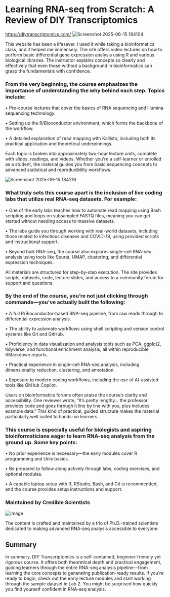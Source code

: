 # Learning RNA-seq from Scratch: A Review of DIY Transcriptomics
https://diytranscriptomics.com/
![Screenshot 2025-06-15 184104](https://github.com/user-attachments/assets/1302c258-40d3-407d-bfb2-016c4444e961)

This website has been a lifesaver. I used it while taking a bioinformatics class, and it helped me immensely. The site offers video lectures on how to perform basic differential gene expression analysis using R and various biological libraries. The instructor explains concepts so clearly and effectively that even those without a background in bioinformatics can grasp the fundamentals with confidence.

### From the very beginning, the course emphasizes the importance of understanding the why behind each step. Topics include:

•	Pre-course lectures that cover the basics of RNA sequencing and Illumina sequencing technology.

•	Setting up the R/Bioconductor environment, which forms the backbone of the workflow.

•	A detailed explanation of read mapping with Kallisto, including both its practical application and theoretical underpinnings.

Each topic is broken into approximately two-hour lecture units, complete with slides, readings, and videos. Whether you're a self-learner or enrolled as a student, the material guides you from basic sequencing concepts to advanced statistical and reproducibility workflows.

![Screenshot 2025-06-15 184216](https://github.com/user-attachments/assets/c0b6d5ca-a94f-44ab-a3de-463bf1706528)

### What truly sets this course apart is the inclusion of live coding labs that utilize real RNA-seq datasets. For example:

•	One of the early labs teaches how to automate read mapping using Bash scripting and loops on subsampled FASTQ files, meaning you can get started without needing access to massive datasets.

•	The labs guide you through working with real-world datasets, including those related to infectious diseases and COVID-19, using provided scripts and instructional support.

•	Beyond bulk RNA-seq, the course also explores single-cell RNA-seq analysis using tools like Seurat, UMAP, clustering, and differential expression techniques.

All materials are structured for step-by-step execution. The site provides scripts, datasets, code, lecture slides, and access to a community forum for support and questions.

### By the end of the course, you’re not just clicking through commands—you’ve actually built the following:

•	A full R/Bioconductor-based RNA-seq pipeline, from raw reads through to differential expression analysis.

•	The ability to automate workflows using shell scripting and version control systems like Git and GitHub.

•	Proficiency in data visualization and analysis tools such as PCA, ggplot2, tidyverse, and functional enrichment analysis, all within reproducible RMarkdown reports.

•	Practical experience in single-cell RNA-seq analysis, including dimensionality reduction, clustering, and annotation.

•	Exposure to modern coding workflows, including the use of AI-assisted tools like GitHub Copilot.

Users on bioinformatics forums often praise the course’s clarity and accessibility. One reviewer wrote, “It’s pretty lengthy… the professor provides code and goes through it line by line with you, plus includes example data.” This kind of practical, guided structure makes the material particularly well suited to hands-on learners.

### This course is especially useful for biologists and aspiring bioinformaticians eager to learn RNA-seq analysis from the ground up. Some key points:

•	No prior experience is necessary—the early modules cover R programming and Unix basics.

•	Be prepared to follow along actively through labs, coding exercises, and optional modules.

•	A capable laptop setup with R, RStudio, Bash, and Git is recommended, and the course provides setup instructions and support.

### Maintained by Credible Scientists
![image](https://github.com/user-attachments/assets/aa14f0b8-956a-4cae-80d9-e4a47bf62fe7)

The content is crafted and maintained by a trio of Ph.D.-trained scientists dedicated to making advanced RNA-seq analysis accessible to everyone.

## Summary
In summary, DIY Transcriptomics is a self-contained, beginner-friendly yet rigorous course. It offers both theoretical depth and practical engagement, guiding learners through the entire RNA-seq analysis pipeline—from learning the core concepts to generating publication-ready results. If you’re ready to begin, check out the early lecture modules and start working through the sample dataset in Lab 2. You might be surprised how quickly you find yourself confident in RNA-seq analysis.
